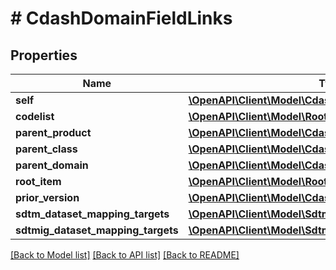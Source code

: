 # # CdashDomainFieldLinks

## Properties

Name | Type | Description | Notes
------------ | ------------- | ------------- | -------------
**self** | [**\OpenAPI\Client\Model\CdashDomainFieldRef**](CdashDomainFieldRef.md) |  | [optional]
**codelist** | [**\OpenAPI\Client\Model\RootCtCodelistRefElement[]**](RootCtCodelistRefElement.md) |  | [optional]
**parent_product** | [**\OpenAPI\Client\Model\CdashProductRef**](CdashProductRef.md) |  | [optional]
**parent_class** | [**\OpenAPI\Client\Model\CdashClassRef**](CdashClassRef.md) |  | [optional]
**parent_domain** | [**\OpenAPI\Client\Model\CdashDomainRef**](CdashDomainRef.md) |  | [optional]
**root_item** | [**\OpenAPI\Client\Model\RootCdashDomainFieldRef**](RootCdashDomainFieldRef.md) |  | [optional]
**prior_version** | [**\OpenAPI\Client\Model\CdashDomainFieldRef**](CdashDomainFieldRef.md) |  | [optional]
**sdtm_dataset_mapping_targets** | [**\OpenAPI\Client\Model\SdtmDatasetVariableRefTarget[]**](SdtmDatasetVariableRefTarget.md) |  | [optional]
**sdtmig_dataset_mapping_targets** | [**\OpenAPI\Client\Model\SdtmigDatasetVariableRefTarget[]**](SdtmigDatasetVariableRefTarget.md) |  | [optional]

[[Back to Model list]](../../README.md#models) [[Back to API list]](../../README.md#endpoints) [[Back to README]](../../README.md)
